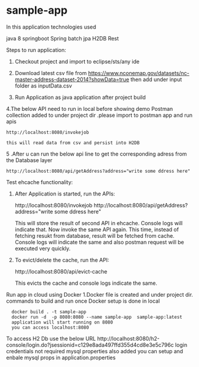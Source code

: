 # sample-app

In this application technologies used

java 8
springboot
Spring batch
jpa
H2DB
Rest

Steps to run application:
1. Checkout project and import to eclipse/sts/any ide

2. Download latest csv file from https://www.nconemap.gov/datasets/nc-master-address-dataset-2014?showData=true then add under input folder as inputData.csv

3. Run Application as java application after project build

4.The below API need to run in local before showing demo
  Postman collection added to under project dir .please import to postman app and run      apis


    http://localhost:8080/invokejob

    this will read data from csv and persist into H2DB 

5 .After u can run the below api line to get the corresponding adress from the Database layer

    http://localhost:8080/api/getAddress?address="write some ddress here"
    

Test ehcache functionality:

1. After Application is started, run the APIs:

	http://localhost:8080/invokejob
        http://localhost:8080/api/getAddress?address="write some ddress here"

   This will store the result of second API in ehcache. Console logs will indicate that. Now invoke the same API again. This time, instead of fetching resukt from database, result will be fetched from cache. Console logs will indicate the same and also postman request will be executed very quickly.

2. To evict/delete the cache, run the API:

   http://localhost:8080/api/evict-cache

   This evicts the cache and console logs indicate the same.


Run app in cloud using Docker 
1.Docker file is created and under project dir.
 commands to build and run once Docker setup is done in local

      docker build . -t sample-app
      docker run -d  -p 8080:8080 --name sample-app  sample-app:latest
      application will start running on 8080
      you can access localhost:8080
      
      
      
To access H2 Db use the below URL
    http://localhost:8080/h2-console/login.do?jsessionid=c129e8ada497ffd355d4cd8e3e5c796c
login credentials not required
  mysql properties also added you can setup and enbale mysql props in    application.properties





